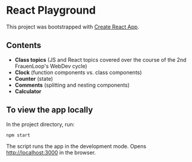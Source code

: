 # React Playground

This project was bootstrapped with [Create React App](https://github.com/facebook/create-react-app).

## Contents

- __Class topics__ (JS and React topics covered over the course of the 2nd FrauenLoop's WebDev cycle)
- __Clock__ (function components vs. class components)
- __Counter__ (state)
- __Comments__ (splitting and nesting components)
- __Calculator__

## To view the app locally

In the project directory, run:

`npm start`

The script runs the app in the development mode. Opens [http://localhost:3000](http://localhost:3000) in the browser.
